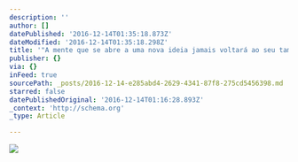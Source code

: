 ```yaml
---
description: ''
author: []
datePublished: '2016-12-14T01:35:18.873Z'
dateModified: '2016-12-14T01:35:18.298Z'
title: '"A mente que se abre a uma nova ideia jamais voltará ao seu tamanho original"'
publisher: {}
via: {}
inFeed: true
sourcePath: _posts/2016-12-14-e285abd4-2629-4341-87f8-275cd5456398.md
starred: false
datePublishedOriginal: '2016-12-14T01:16:28.893Z'
_context: 'http://schema.org'
_type: Article

---
```

![](https://the-grid-user-content.s3-us-west-2.amazonaws.com/306c8349-2c4c-4700-a9a8-ce5a5494f85a.png)